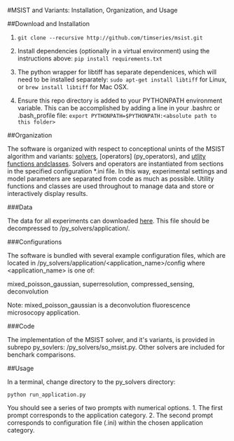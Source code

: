 #MSIST and Variants: Installation, Organization, and Usage

##Download and Installation

1. ```git clone --recursive http://github.com/timseries/msist.git```

2. Install dependencies (optionally in a virtual environment) using the instructions above: ```pip install requirements.txt``` 

3. The python wrapper for libtiff has separate dependenices, which will need to be installed separately: ```sudo apt-get install libtiff``` for Linux, or ```brew install libtiff``` for Mac OSX.

4. Ensure this repo directory is added to your PYTHONPATH environment variable. This can be accomplished by adding a line in your .bashrc or .bash_profile file: ```export PYTHONPATH=$PYTHONPATH:<absolute path to this folder>```
 
##Organization

The software is organized with respect to conceptional unints of the MSIST algorithm and variants: [solvers](py_solvers), [operators] (py_operators), and [utlity functions andclasses](py_utils). Solvers and operators are instantiated from sections in the specified configuration *.ini file. In this way, experimental settings and model parameters are separated from code as much as possible. Utility functions and classes are used throughout to manage data and store or interactively display results.

###Data 

The data for all experiments can downloaded [here](https://drive.google.com/open?id=0B9NAB6NG4hq1UFo0aDhnaXFDSG8). This file should be decompressed to /py_solvers/application/.

###Configurations 

The software is bundled with several example configuration files, which are located in /py_solvers/application/<application_name>/config where <application_name> is one of:

mixed_poisson_gaussian, superresolution, compressed_sensing, deconvolution

Note: mixed_poisson_gaussian is a deconvolution fluorescence microsocopy application.

###Code 

The implementation of the MSIST solver, and it's variants, is provided in subrepo py_sovlers: /py_solvers/so_msist.py.
Other solvers are included for benchark comparisons. 

##Usage

In a terminal, change directory to the py_solvers directory:

```python run_application.py```

You should see a series of two prompts with numerical options. 
    1. The first prompt corresponds to the application category. 
    2. The second prompt corresponds to configuration file (.ini) within the chosen application category.


